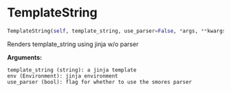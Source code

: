 <h1 id="smores.smores.TemplateString">TemplateString</h1>

```python
TemplateString(self, template_string, use_parser=False, *args, **kwargs)
```

Renders template_string using jinja w/o parser

__Arguments:__

	template_string (string): a jinja template
	env (Environment): jinja environment
	use_parser (bool): flag for whether to use the smores parser

